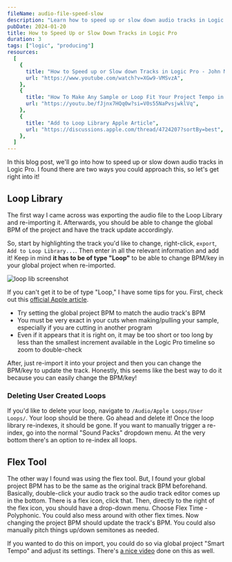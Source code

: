 ```yaml
---
fileName: audio-file-speed-slow
description: "Learn how to speed up or slow down audio tracks in Logic Pro. Explore two methods: using the Loop Library or the Flex Tool."
pubDate: 2024-01-20
title: How to Speed Up or Slow Down Tracks in Logic Pro
duration: 3
tags: ["logic", "producing"]
resources:
  [
    {
      title: "How to Speed up or Slow down Tracks in Logic Pro - John Mike",
      url: "https://www.youtube.com/watch?v=XGw9-VMSvzA",
    },
    {
      title: "How To Make Any Sample or Loop Fit Your Project Tempo in Logic X - Echo Sound Works",
      url: "https://youtu.be/fJjnx7HQq0w?si=V0s55NaPvsjwklVq",
    },
    {
      title: "Add to Loop Library Apple Article",
      url: "https://discussions.apple.com/thread/4724207?sortBy=best",
    },
  ]
---
```


In this blog post, we'll go into how to speed up or slow down audio tracks in Logic Pro. I found there are two ways you could approach this, so let's get right into it!

## Loop Library

The first way I came across was exporting the audio file to the Loop Library and re-importing it. Afterwards, you should be able to change the global BPM of the project and have the track update accordingly.

So, start by highlighting the track you'd like to change, right-click, `export`, `Add to Loop Library...`. Then enter in all the relevant information and add it! Keep in mind **it has to be of type "Loop"** to be able to change BPM/key in your global project when re-imported.

![loop lib screenshot](/blog/audio-file-speed-slow/loop-lib.webp)

If you can't get it to be of type "Loop," I have some tips for you. First, check out this [official Apple article](https://discussions.apple.com/thread/4724207?sortBy=best).

- Try setting the global project BPM to match the audio track's BPM
- You must be very exact in your cuts when making/pulling your sample, especially if you are cutting in another program
- Even if it appears that it is right on, it may be too short or too long by less than the smallest increment available in the Logic Pro timeline so zoom to double-check

After, just re-import it into your project and then you can change the BPM/key to update the track. Honestly, this seems like the best way to do it because you can easily change the BPM/key!

### Deleting User Created Loops

If you'd like to delete your loop, navigate to `/Audio/Apple Loops/User Loops/`. Your loop should be there. Go ahead and delete it! Once the loop library re-indexes, it should be gone. If you want to manually trigger a re-index, go into the normal "Sound Packs" dropdown menu. At the very bottom there's an option to re-index all loops.

## Flex Tool

The other way I found was using the flex tool. But, I found your global project BPM has to be the same as the original track BPM beforehand. Basically, double-click your audio track so the audio track editor comes up in the bottom. There is a flex icon, click that. Then, directly to the right of the flex icon, you should have a drop-down menu. Choose Flex Time - Polyphonic. You could also mess around with other flex times. Now changing the project BPM should update the track's BPM. You could also manually pitch things up/down semitones as needed.

If you wanted to do this on import, you could do so via global project "Smart Tempo" and adjust its settings. There's [a nice video](https://youtu.be/fJjnx7HQq0w?si=UhTVZ7bSTWAQfqJm) done on this as well.
